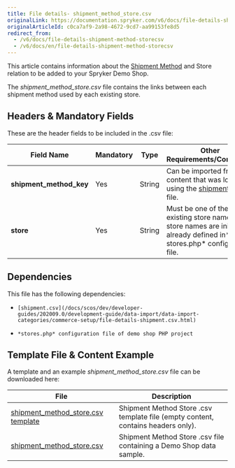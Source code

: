 ```yaml
---
title: File details- shipment_method_store.csv
originalLink: https://documentation.spryker.com/v6/docs/file-details-shipment-method-storecsv
originalArticleId: c0ca7af9-2a98-4672-9cd7-aa99153fe8d5
redirect_from:
  - /v6/docs/file-details-shipment-method-storecsv
  - /v6/docs/en/file-details-shipment-method-storecsv
---
```


This article contains information about the [Shipment Method](/docs/scos/dev/features/202009.0/shipment/shipment/shipment.html) and Store relation to be added to your Spryker Demo Shop.

The *shipment_method_store.csv* file contains the links between each shipment method used by each existing store.

## Headers & Mandatory Fields 
These are the header fields to be included in the .csv file:

| Field Name | Mandatory | Type | Other Requirements/Comments | Description |
| --- | --- | --- | --- | --- |
| **shipment_method_key** | Yes | String | Can be imported from the content that was loaded using the [shipment.csv](/docs/scos/dev/developer-guides/202009.0/development-guide/data-import/data-import-categories/commerce-setup/file-details-shipment.csv.html) file.| Identifier of the shipment method. |
| **store** | Yes | String |Must be one of the existing store names. The store names are initially already defined in* stores.php* configuration file. | Name of the store. |

## Dependencies
This file has the following dependencies:

*     [shipment.csv](/docs/scos/dev/developer-guides/202009.0/development-guide/data-import/data-import-categories/commerce-setup/file-details-shipment.csv.html)
*     *stores.php* configuration file of demo shop PHP project

## Template File & Content Example
A template and an example *shipment_method_store.csv* file can be downloaded here:

| File | Description |
| --- | --- |
| [shipment_method_store.csv template](https://spryker.s3.eu-central-1.amazonaws.com/docs/Developer+Guide/Back-End/Data+Manipulation/Data+Ingestion/Data+Import/Data+Import+Categories/Commerce+Setup/Template+shipment_method_store.csv) | Shipment Method Store .csv template file (empty content, contains headers only). |
| [shipment_method_store.csv](https://spryker.s3.eu-central-1.amazonaws.com/docs/Developer+Guide/Back-End/Data+Manipulation/Data+Ingestion/Data+Import/Data+Import+Categories/Commerce+Setup/shipment_method_store.csv) | Shipment Method Store .csv file containing a Demo Shop data sample. |
